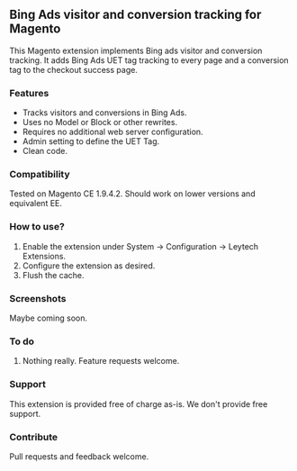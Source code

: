 ## Bing Ads visitor and conversion tracking for Magento

This Magento extension implements Bing ads visitor and conversion tracking. It adds Bing Ads UET tag tracking to every page and a conversion tag to the checkout success page.

### Features

- Tracks visitors and conversions in Bing Ads.
- Uses no Model or Block or other rewrites.
- Requires no additional web server configuration.
- Admin setting to define the UET Tag.
- Clean code.

### Compatibility

Tested on Magento CE 1.9.4.2. Should work on lower versions and equivalent EE.

### How to use?

1. Enable the extension under System -> Configuration -> Leytech Extensions.
2. Configure the extension as desired.
3. Flush the cache.

### Screenshots

Maybe coming soon.

### To do

1. Nothing really. Feature requests welcome.

### Support

This extension is provided free of charge as-is. We don't provide free support.

### Contribute

Pull requests and feedback welcome.